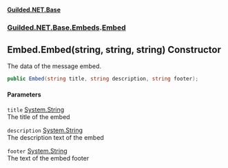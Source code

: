 
#### [Guilded.NET.Base](index 'index')
### [Guilded.NET.Base.Embeds](index#Guilded_NET_Base_Embeds 'Guilded.NET.Base.Embeds').[Embed](Embed 'Guilded.NET.Base.Embeds.Embed')
## Embed.Embed(string, string, string) Constructor
The data of the message embed.  
```csharp
public Embed(string title, string description, string footer);
```

#### Parameters
<a name='Guilded_NET_Base_Embeds_Embed_Embed(string_string_string)_title'></a>
`title` [System.String](https://docs.microsoft.com/en-us/dotnet/api/System.String 'System.String')  
The title of the embed
  
<a name='Guilded_NET_Base_Embeds_Embed_Embed(string_string_string)_description'></a>
`description` [System.String](https://docs.microsoft.com/en-us/dotnet/api/System.String 'System.String')  
The description text of the embed
  
<a name='Guilded_NET_Base_Embeds_Embed_Embed(string_string_string)_footer'></a>
`footer` [System.String](https://docs.microsoft.com/en-us/dotnet/api/System.String 'System.String')  
The text of the embed footer
  
